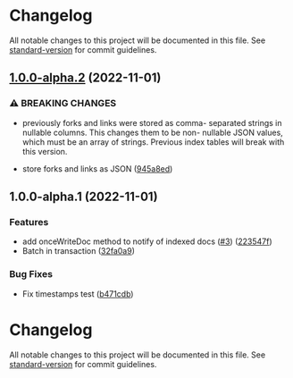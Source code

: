 # Changelog

All notable changes to this project will be documented in this file. See [standard-version](https://github.com/conventional-changelog/standard-version) for commit guidelines.

## [1.0.0-alpha.2](https://github.com/digidem/mapeo-sqlite-indexer/compare/v1.0.0-alpha.1...v1.0.0-alpha.2) (2022-11-01)

### ⚠ BREAKING CHANGES

- previously forks and links were stored as comma-
  separated strings in nullable columns. This changes them to be non-
  nullable JSON values, which must be an array of strings. Previous index
  tables will break with this version.

- store forks and links as JSON ([945a8ed](https://github.com/digidem/mapeo-sqlite-indexer/commit/945a8edea0d52de41427e4e73c4f937847ec2fef))

## 1.0.0-alpha.1 (2022-11-01)

### Features

- add onceWriteDoc method to notify of indexed docs ([#3](https://github.com/digidem/mapeo-sqlite-indexer/issues/3)) ([223547f](https://github.com/digidem/mapeo-sqlite-indexer/commit/223547f592ba3b436594da2a5c69d5aa5bb55444))
- Batch in transaction ([32fa0a9](https://github.com/digidem/mapeo-sqlite-indexer/commit/32fa0a91f6145d416772e52009b169199d55df09))

### Bug Fixes

- Fix timestamps test ([b471cdb](https://github.com/digidem/mapeo-sqlite-indexer/commit/b471cdb9afdd3ed5108cf40a0f656f5022f2687a))

# Changelog

All notable changes to this project will be documented in this file. See [standard-version](https://github.com/conventional-changelog/standard-version) for commit guidelines.
